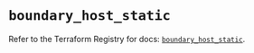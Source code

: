 # `boundary_host_static`

Refer to the Terraform Registry for docs: [`boundary_host_static`](https://registry.terraform.io/providers/hashicorp/boundary/1.3.0/docs/resources/host_static).
